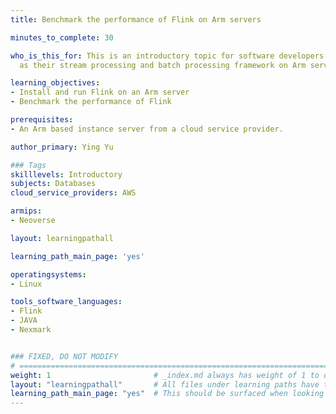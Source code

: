 ```yaml
---
title: Benchmark the performance of Flink on Arm servers

minutes_to_complete: 30

who_is_this_for: This is an introductory topic for software developers using Flink
  as their stream processing and batch processing framework on Arm servers.

learning_objectives:
- Install and run Flink on an Arm server
- Benchmark the performance of Flink

prerequisites:
- An Arm based instance server from a cloud service provider.

author_primary: Ying Yu

### Tags
skilllevels: Introductory
subjects: Databases
cloud_service_providers: AWS

armips:
- Neoverse

layout: learningpathall

learning_path_main_page: 'yes'

operatingsystems:
- Linux

tools_software_languages:
- Flink
- JAVA
- Nexmark


### FIXED, DO NOT MODIFY
# ================================================================================
weight: 1                       # _index.md always has weight of 1 to order correctly
layout: "learningpathall"       # All files under learning paths have this same wrapper
learning_path_main_page: "yes"  # This should be surfaced when looking for related content. Only set for _index.md of learning path content.
---
```

